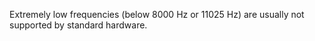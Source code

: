 Extremely low frequencies (below 8000 Hz or 11025 Hz) are usually not supported by standard hardware.
